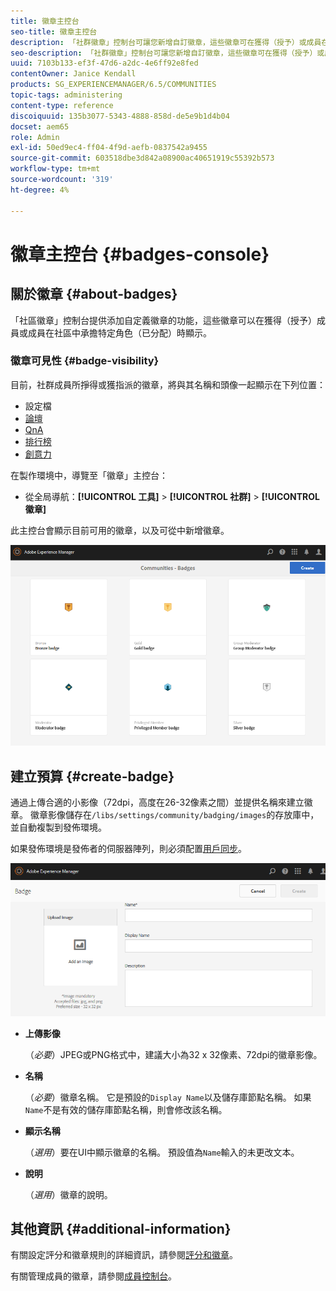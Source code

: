 ```yaml
---
title: 徽章主控台
seo-title: 徽章主控台
description: 「社群徽章」控制台可讓您新增自訂徽章，這些徽章可在獲得（授予）或成員在社群中承擔特定角色（已指派）時顯示給成員
seo-description: 「社群徽章」控制台可讓您新增自訂徽章，這些徽章可在獲得（授予）或成員在社群中承擔特定角色（已指派）時顯示給成員
uuid: 7103b133-ef3f-47d6-a2dc-4e6ff92e8fed
contentOwner: Janice Kendall
products: SG_EXPERIENCEMANAGER/6.5/COMMUNITIES
topic-tags: administering
content-type: reference
discoiquuid: 135b3077-5343-4888-858d-de5e9b1d4b04
docset: aem65
role: Admin
exl-id: 50ed9ec4-ff04-4f9d-aefb-0837542a9455
source-git-commit: 603518dbe3d842a08900ac40651919c55392b573
workflow-type: tm+mt
source-wordcount: '319'
ht-degree: 4%

---
```


# 徽章主控台 {#badges-console}

## 關於徽章 {#about-badges}

「社區徽章」控制台提供添加自定義徽章的功能，這些徽章可以在獲得（授予）成員或成員在社區中承擔特定角色（已分配）時顯示。

### 徽章可見性 {#badge-visibility}

目前，社群成員所掙得或獲指派的徽章，將與其名稱和頭像一起顯示在下列位置：

* 設定檔
* [論壇](/help/communities/forum.md)
* [QnA](/help/communities/working-with-qna.md)
* [排行榜](/help/communities/enabling-leaderboard.md)
* [創意力](/help/communities/ideation-feature.md)

在製作環境中，導覽至「徽章」主控台：

* 從全局導航：**[!UICONTROL 工具]** > **[!UICONTROL 社群]** > **[!UICONTROL 徽章]**

此主控台會顯示目前可用的徽章，以及可從中新增徽章。

![徽章 — 首頁](assets/badges-homepage.png)

## 建立預算 {#create-badge}

通過上傳合適的小影像（72dpi，高度在26-32像素之間）並提供名稱來建立徽章。 徽章影像儲存在`/libs/settings/community/badging/images`的存放庫中，並自動複製到發佈環境。

如果發佈環境是發佈者的伺服器陣列，則必須配置[用戶同步](/help/communities/sync.md)。

![建立徽章](assets/create-badge.png)

* **上傳影像**

   （*必要*）JPEG或PNG格式中，建議大小為32 x 32像素、72dpi的徽章影像。

* **名稱**

   （*必要*）徽章名稱。 它是預設的`Display Name`以及儲存庫節點名稱。 如果`Name`不是有效的儲存庫節點名稱，則會修改該名稱。

* **顯示名稱**

   （*選用*）要在UI中顯示徽章的名稱。 預設值為`Name`輸入的未更改文本。

* **說明**

   （*選用*）徽章的說明。

## 其他資訊 {#additional-information}

有關設定評分和徽章規則的詳細資訊，請參閱[評分和徽章](/help/communities/implementing-scoring.md)。

有關管理成員的徽章，請參閱[成員控制台](/help/communities/members.md)。
